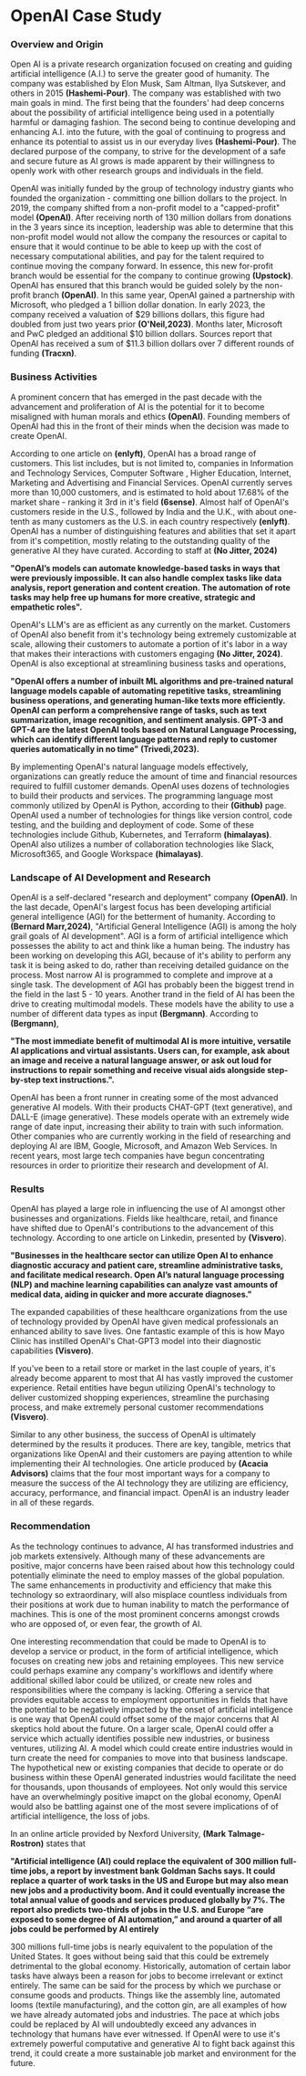 # OpenAI Case Study 

### Overview and Origin 

Open AI is a private research organization focused on creating and guiding artificial intelligence (A.I.) to serve the greater good of humanity. The company was established by Elon Musk, Sam Altman, Ilya Sutskever, and others in 2015 **(Hashemi-Pour)**. The company was established with two main goals in mind. The first being that the founders' had deep concerns about the possibility of artificial intelligence being used in a potentially harmful or damaging fashion. The second being to continue developing and enhancing A.I. into the future, with the goal of continuing to progress and enhance its potential to assist us in our everyday lives **(Hashemi-Pour)**.
The declared purpose of the company, to strive for the development of a safe and secure future as AI grows is made apparent by their willingness to openly work with other research groups and individuals in the field.

OpenAI was initially funded by the group of technology industry giants who founded the organization - committing one billion dollars to the project. In 2019, the company shifted from a non-profit model to a "capped-profit" model **(OpenAI)**. After receiving north of 130 million dollars from donations in the 3 years since its inception, leadership was able to determine that this non-profit model would not allow the company the resources or capital to ensure that it would continue to be able to keep up with the cost of necessary computational abilities, and pay for the talent required to continue moving the company forward. In essence, this new for-profit branch would be essential for the company to continue growing **(Upstock)**. OpenAI has ensured that this branch would be guided solely by the non-profit branch **(OpenAI)**. In this same year, OpenAI gained a partnership with Microsoft, who pledged a 1 billion dollar donation. In early 2023, the company received a valuation of $29 billions dollars, this figure had doubled from just two years prior **(O'Neil,2023)**. Months later, Microsoft and PwC pledged an additional $10 billion dollars. Sources report that OpenAI has received a sum of $11.3 billion dollars over 7 different rounds of funding **(Tracxn)**. 

### Business Activities 

A prominent concern that has emerged in the past decade with the advancement and proliferation of AI is the potential for it to become misaligned with human morals and ethics **(OpenAI)**. Founding members of OpenAI had this in the front of their minds when the decision was made to create OpenAI.

According to one article on **(enlyft)**, OpenAI has a broad range of customers. This list includes, but is not limited to, companies in Information and Technology Services, Computer Software , Higher Education, Internet, Marketing and Advertising and Financial Services. OpenAI currently serves more than 10,000 customers, and is estimated to hold about 17.68% of the market share - ranking it 3rd in it's field **(6sense)**. Almost half of OpenAI's customers reside in the U.S., followed by India and the U.K., with about one-tenth as many customers as the U.S. in each country respectively **(enlyft)**. OpenAI has a number of distinguishing features and abilities that set it apart from it's competition, mostly relating to the outstanding quality of the generative AI they have curated. According to staff at **(No Jitter, 2024)** 

**"OpenAI’s models can automate knowledge-based tasks in ways that were previously impossible. It can also handle complex tasks like data analysis, report generation and content creation. The automation of rote tasks may help free up humans for more creative, strategic and empathetic roles".**

OpenAI's LLM's are as efficient as any currently on the market. Customers of OpenAI also benefit from it's technology being extremely customizable at scale, allowing their customers to automate a portion of it's labor in a way that makes their interactions with customers engaging **(No Jitter, 2024)**. OpenAI is also exceptional at streamlining business tasks and operations, 

**"OpenAI offers a number of inbuilt ML algorithms and pre-trained natural language models capable of automating repetitive tasks, streamlining business operations, and generating human-like texts more efficiently. OpenAI can perform a comprehensive range of tasks, such as text summarization, image recognition, and sentiment analysis. GPT-3 and GPT-4 are the latest OpenAI tools based on Natural Language Processing, which can identify different language patterns and reply to customer queries automatically in no time" **(Trivedi,2023)**.**

By implementing OpenAI's natural language models effectively, organizations can greatly reduce the amount of time and financial resources required to fulfill customer demands. OpenAI uses dozens of technologies to build their products and services. The programming language most commonly utilized by OpenAI is Python, according to their **(Github)** page. OpenAI used a number of technologies for things like version control, code testing, and the building and deployment of code. Some of these technologies include Github, Kubernetes, and Terraform **(himalayas)**. OpenAI also utilizes a number of collaboration technologies like Slack, Microsoft365, and Google Workspace **(himalayas)**. 

### Landscape of AI Development and Research

OpenAI is a self-declared "research and deployment" company **(OpenAI)**. In the last decade, OpenAI's largest focus has been developing artificial general intelligence
(AGI) for the betterment of humanity. According to **(Bernard Marr,2024)**, "Artificial General Intelligence (AGI) is among the holy grail goals of AI development". AGI is a form of artificial intelligence which possesses the ability to act and think like a human being. The industry has been working on developing this AGI, because of it's ability to perform any task it is being asked to do, rather than receiving detailed guidance on the process. Most narrow AI is programmed to complete and improve at a single task. The development of AGI has probably been the biggest trend in the field in the last 5 - 10 years. Another trand in the field of AI has been the drive to creating multimodal models. These models have the ability to use a number of different data types as input **(Bergmann)**. According to **(Bergmann)**, 

**"The most immediate benefit of multimodal AI is more intuitive, versatile AI applications and virtual assistants. Users can, for example, ask about an image and receive a natural language answer, or ask out loud for instructions to repair something and receive visual aids alongside step-by-step text instructions.".**

OpenAI has been a front runner in creating some of the most advanced generative AI models. With their products CHAT-GPT (text generative), and DALL-E (image generative). These models operate with an extremely wide range of date input, increasing their ability to train with such information. Other companies who are currently working in the field of researching and deploying AI are IBM, Google, Microsoft, and Amazon Web Services. In recent years, most large tech companies have begun concentrating resources in order to prioritize their research and development of AI. 
### Results

OpenAI has played a large role in influencing the use of AI amongst other businesses and organizations. Fields like healthcare, retail, and finance have shifted due to OpenAI's contributions to the advancement of this technology. According to one article on Linkedin, presented by **(Visvero**).

**"Businesses in the healthcare sector can utilize Open AI to enhance diagnostic accuracy and patient care, streamline administrative tasks, and facilitate medical research. Open AI’s natural language processing (NLP) and machine learning capabilities can analyze vast amounts of medical data, aiding in quicker and more accurate diagnoses."**

The expanded capabilities of these healthcare organizations from the use of technology provided by OpenAI have given medical professionals an enhanced ability to save lives. One fantastic example of this is how Mayo Clinic has instilled OpenAI's Chat-GPT3 model into their diagnostic capabilities **(Visvero)**. 

If you've been to a retail store or market in the last couple of years, it's already become apparent to most that AI has vastly improved the customer experience. Retail entities have begun utilizing OpenAI's technology to deliver customized shopping experiences, streamline the purchasing process, and make extremely personal customer recommendations **(Visvero)**. 

Similar to any other business, the success of OpenAI is ultimately determined by the results it produces. There are key, tangible, metrics that organizations like OpenAI and their customers are paying attention to while implementing their AI technologies. One article produced by **(Acacia Advisors)** claims that the four most important ways for a company to measure the success of the AI technology they are utilizing are efficiency, accuracy, performance, and financial impact. OpenAI is an industry leader in all of these regards. 

### Recommendation

As the technology continues to advance, AI has transformed industries and job markets extensively. Although many of these advancements are positive, major concerns have been raised about how this technology could potentially eliminate the need to employ masses of the global population. The same enhancements in productivity and efficiency that make this technology so extraordinary, will also misplace countless individuals from their positions at work due to human inability to match the performance of machines. This is one of the most prominent concerns amongst crowds who are opposed of, or even fear, the growth of AI. 

One interesting recommendation that could be made to OpenAI is to develop a service or product, in the form of artificial intelligence, which focuses on creating new jobs and retaining employees. This new service could perhaps examine any company's worklflows and identify where additional skilled labor could be utilized, or create new roles and responsibilities where the company is lacking. Offering a service that provides equitable access to employment opportunities in fields that have the potential to be negatively impacted by the onset of artificial intelligence is one way that OpenAI could offset some of the major concerns that AI skeptics hold about the future. On a larger scale, OpenAI could offer a service which actually identifies possible new industries, or business ventures, utilizing AI. A model which could create entire industries would in turn create the need for companies to move into that business landscape. The hypothetical new or existing companies that decide to operate or do business within these OpenAI generated industries would facilitate the need for thousands, upon thousands of employees. Not only would this service have an overwhelmingly positive imapct on the global economy, OpenAI would also be battling against one of the most severe implications of of artificial intelligence, the loss of jobs.

In an online article provided by Nexford University, **(Mark Talmage-Rostron)** states that

**"Artificial intelligence (AI) could replace the equivalent of 300 million full-time jobs, a report by investment bank Goldman Sachs says. It could replace a quarter of work tasks in the US and Europe but may also mean new jobs and a productivity boom. And it could eventually increase the total annual value of goods and services produced globally by 7%. The report also predicts two-thirds of jobs in the U.S. and Europe “are exposed to some degree of AI automation,” and around a quarter of all jobs could be performed by AI entirely**

300 millions full-time jobs is nearly equivalent to the population of the United States. It goes without being said that this could be extremely detrimental to the global economy. Historically, automation of certain labor tasks have always been a reason for jobs to become irrelevant or extinct entirely. The same can be said for the process by which we purchase or consume goods and products. Things like the assembly line, automated looms (textile manufacturing), and the cotton gin, are all examples of how we have already automated jobs and industries. The pace at which jobs could be replaced by AI will undoubtedly exceed any advances in technology that humans have ever witnessed. If OpenAI were to use it's extremely powerful computative and generative AI to fight back against this trend, it could create a more sustainable job market and environment for the future. 





